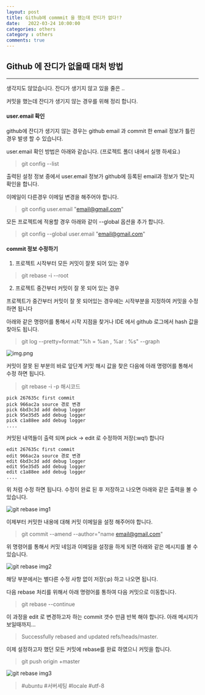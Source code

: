 ```yaml
---
layout: post
title: Github에 commmit 을 했는데 잔디가 없다!? 
date:   2022-03-24 10:00:00
categories: others
category : others
comments: true 
---
```


## Github 에 잔디가 없을때 대처 방법
--------

생각지도 않았습니다. 잔디가 생기지 않고 있을 줄은 ..  

커밋을 했는데 잔디가 생기지 않는 경우를 위해 정리 합니다.  

#### user.email 확인

github에 잔디가 생기지 않는 경우는 github email 과 commit 한 email 정보가 틀린 경우 발생 할 수 있습니다.  

user.email 확인 방법은 아래와 같습니다. (프로젝트 폴더 내에서 실행 하세요.)

> git config --list

출력된 설정 정보 중에서 user.email 정보가 github에 등록된 email과 정보가 맞는지 확인을 합니다.  

이메일이 다른경우 이메일 변경을 해주어야 합니다.  

> git config user.email "email@gmail.com"

모든 프로젝트에 적용할 경우 아래와 같이 --global 옵션을 추가 합니다.  

> git config --global user.email "email@gmail.com"


#### commit 정보 수정하기

1) 프로젝트 시작부터 모든 커밋이 잘못 되어 있는 경우

> git rebase -i --root 

2) 프로젝트 중간부터 커밋이 잘 못 되어 있는 경우

프로젝트가 중간부터 커밋이 잘 못 되어있는 경우에는 시작부분을 지정하여 커밋을 수정 하면 됩니다

아래와 같은 명령어를 통해서 시작 지점을 찾거나 IDE 에서 github 로그에서 hash 값을 찾아도 됩니다.

> git log --pretty=format:"%h = %an , %ar : %s" --graph

![img.png](=업무폴더=/source/ParkHyeokJin.github.io/img/github/git-rebase-img4.png)

커밋이 잘못 된 부분의 바로 앞단계 커밋 해시 값을 찾은 다음에 아래 명령어를 통해서 수정 하면 됩니다.

> git rebase -i -p 해시코드

```text
pick 267635c first commit
pick 966ac2a source 경로 변경
pick 6bd3c3d add debug logger
pick 95e35d5 add debug logger
pick c1a88ee add debug logger
....
```

커밋된 내역들이 출력 되며 pick -> edit 로 수정하여 저장(:wq!) 합니다

```text
edit 267635c first commit
edit 966ac2a source 경로 변경
edit 6bd3c3d add debug logger
edit 95e35d5 add debug logger
edit c1a88ee add debug logger
....
```

위 처럼 수정 하면 됩니다. 수정이 완료 된 후 저장하고 나오면 아래와 같은 출력을 볼 수 있습니다.

![git rebase img1](=업무폴더=/source/ParkHyeokJin.github.io/img/github/git-rebase-img1.png)

이제부터 커밋한 내용에 대해 커밋 이메일을 설정 해주어야 합니다.

> git commit --amend --author="name <email@gmail.com>"

위 명령어를 통해서 커밋 네임과 이메일을 설정을 하게 되면 아래와 같은 메시지를 볼 수 있습니다. 

![git rebase img2](=업무폴더=/source/ParkHyeokJin.github.io/img/github/git-rebase-img2.png)

해당 부분에서는 별다른 수정 사항 없이 저장(:p) 하고 나오면 됩니다.

다음 rebase 처리를 위해서 아래 명령어를 통하여 다음 커밋으로 이동합니다.

> git rebase --continue

이 과정을 edit 로 변경하고자 하는 commit 갯수 만큼 반복 해야 합니다. 아래 메시지가 보일때까지...  

> Successfully rebased and updated refs/heads/master.

이제 설정하고자 했던 모든 커밋에 rebase를 완료 하였으니 커밋을 합니다.

> git push origin +master

![git rebase img3](=업무폴더=/source/ParkHyeokJin.github.io/img/github/git-rebase-img3.png)


> #ubuntu #서버세팅 #locale #utf-8